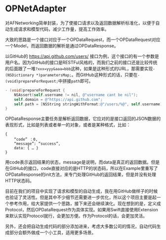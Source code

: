 # OPNetAdapter

对AFNetworking简单封装，为了使接口请求以及返回数据解析标准化，以便于自动生成请求和模型代码，减少工作量，提高工作效率。

大致的思路是一个接口对应于一个OPDataRequest，而一个OPDataRequest对应一个Model，而返回数据的解析是通过OPDataResponse。

以GitHub的 https://api.github.com/users/ 接口为例，这个接口的有一个参数是用户名。因为GitHub的接口是RESTFul风格的，而我们之前的接口还是比较传统的后面跟了一堆`?xxx=yyy&aaa=bbb`这种，如果是这种形式的URL，那需要实现`- (NSDictionary *)parametersMap;`。而GitHub这种形式的话，只要在`- (void)prepareForRequest;`中拼接`path`即可。

```objective-c
- (void)prepareForRequest {
    NSAssert(self.username != nil, @"username cant be nil");
    self.domain = @"https://api.github.com";
    self.path = [NSString stringWithFormat:@"/users/%@", self.username];
}
```

OPDataResponse主要任务是解析返回数据，它应对的是接口返回的JSON数据的表现形式，比如是列表或者单一的对象，或者是某种格式，比如：

```
{ 
	“code” ：0, 
	“message”: “success”, 
	data: { … } 
}
```

用code表示返回结果的状态，message是说明，而data是真正的返回数据。但是在GitHub的接口，code直接对应的是HTTP的状态码，所以在Example里重写了OPDataResponse的init方法，来专门处理GitHub的返回结果，但是并没有处理HTTP状态码。

目前在我们的项目中实现了请求和模型的自动生成，我在用GitHub做样子的时候也验证了灵活性。但是其中不少细节还需要进一步优化，所以这个项目主要是起一个参考作用，给大家提供一个思路，接下来还会继续演化。现在想到的是，定义成Protocol，然后OPDataRequest作为具体实现。如果用Swift直接使用Extension来默认实现Protocol就行，会更加方便。作为Protocol的话，会更加灵活。

另外，还会把自动生成代码的部分添加进来，考虑大多数公司的情况，自动代码生成部分会额外做成一个小工具，适用更多场景。
